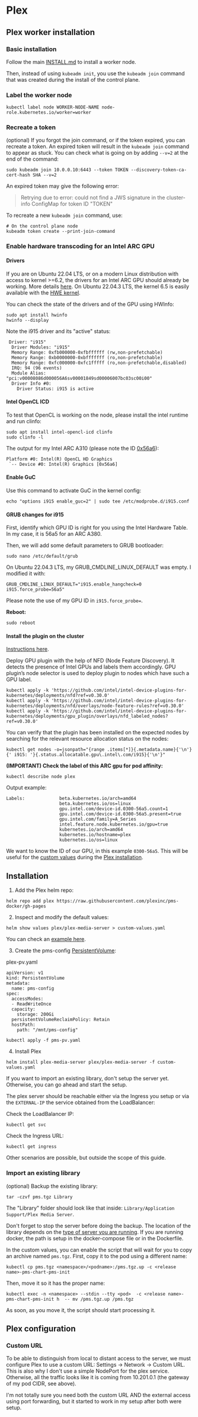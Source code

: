 # Plex

## Plex worker installation

### Basic installation

Follow the main [INSTALL.md](../INSTALL.md) to install a worker node.

Then, instead of using `kubeadm init`, you use the `kubeadm join` command that was created during the install of the control plane. 

### Label the worker node

```
kubectl label node WORKER-NODE-NAME node-role.kubernetes.io/worker=worker
```

### Recreate a token

(optional) If you forgot the join command, or if the token expired, you can recreate a token. An expired token will result in the `kubeadm join` command to appear as stuck. You can check what is going on by adding `--v=2` at the end of the command:

```
sudo kubeadm join 10.0.0.10:6443 --token TOKEN --discovery-token-ca-cert-hash SHA --v=2
```

An expired token may give the following error:

> Retrying due to error: could not find a JWS signature in the cluster-info ConfigMap for token ID "TOKEN"

To recreate a new `kubeadm join` command, use:

```
# On the control plane node
kubeadm token create --print-join-command
```

### Enable hardware transcoding for an Intel ARC GPU

#### Drivers
If you are on Ubuntu 22.04 LTS, or on a modern Linux distribution with access to kernel >=6.2, the drivers for an Intel ARC GPU should already be working. More details [here](https://dgpu-docs.intel.com/driver/installation.html#ubuntu-install-steps). On Ubuntu 22.04.3 LTS, the kernel 6.5 is easily available with the [HWE kernel](https://askubuntu.com/questions/1442208/how-to-enable-hwe-on-ubuntu-22-04).

You can check the state of the drivers and of the GPU using HWInfo:
```
sudo apt install hwinfo
hwinfo --display
```

Note the i915 driver and its "active" status:
```
 Driver: "i915"
  Driver Modules: "i915"
  Memory Range: 0xfb000000-0xfbffffff (rw,non-prefetchable)
  Memory Range: 0xb0000000-0xbfffffff (ro,non-prefetchable)
  Memory Range: 0xfc000000-0xfc1fffff (ro,non-prefetchable,disabled)
  IRQ: 94 (96 events)
  Module Alias: "pci:v00008086d000056A6sv00001849sd00006007bc03sc00i00"
  Driver Info #0:
    Driver Status: i915 is active
```

#### Intel OpenCL ICD

To test that OpenCL is working on the node, please install the intel runtime and run clinfo:

```
sudo apt install intel-opencl-icd clinfo
sudo clinfo -l
```

The output for my Intel ARC A310 (please note the ID [0x56a6](https://dgpu-docs.intel.com/devices/hardware-table.html)):
```
Platform #0: Intel(R) OpenCL HD Graphics
 `-- Device #0: Intel(R) Graphics [0x56a6]
```

#### Enable GuC

Use this command to activate GuC in the kernel config:

```
echo "options i915 enable_guc=2" | sudo tee /etc/modprobe.d/i915.conf
```

#### GRUB changes for i915

First, identify which GPU ID is right for you using the Intel Hardware Table. In my case, it is 56a5 for an ARC A380.

Then, we will add some default parameters to GRUB bootloader:
```
sudo nano /etc/default/grub
```

On Ubuntu 22.04.3 LTS, my GRUB_CMDLINE_LINUX_DEFAULT was empty. I modified it with:

```
GRUB_CMDLINE_LINUX_DEFAULT="i915.enable_hangcheck=0 i915.force_probe=56a5"
```

Please note the use of my GPU ID in `i915.force_probe=`.

**Reboot:**

```
sudo reboot
```

#### Install the plugin on the cluster

[Instructions here](https://intel.github.io/intel-device-plugins-for-kubernetes/cmd/gpu_plugin/README.html#installation).

Deploy GPU plugin with the help of NFD (Node Feature Discovery). It detects the presence of Intel GPUs and labels them accordingly. GPU plugin’s node selector is used to deploy plugin to nodes which have such a GPU label.
```
kubectl apply -k 'https://github.com/intel/intel-device-plugins-for-kubernetes/deployments/nfd?ref=v0.30.0'
kubectl apply -k 'https://github.com/intel/intel-device-plugins-for-kubernetes/deployments/nfd/overlays/node-feature-rules?ref=v0.30.0'
kubectl apply -k 'https://github.com/intel/intel-device-plugins-for-kubernetes/deployments/gpu_plugin/overlays/nfd_labeled_nodes?ref=v0.30.0'
```

You can verify that the plugin has been installed on the expected nodes by searching for the relevant resource allocation status on the nodes:
```
kubectl get nodes -o=jsonpath="{range .items[*]}{.metadata.name}{'\n'}{' i915: '}{.status.allocatable.gpu\.intel\.com/i915}{'\n'}"
```

**(IMPORTANT) Check the label of this ARC gpu for pod affinity:**

```
kubectl describe node plex
```

Output example:
```
Labels:             beta.kubernetes.io/arch=amd64
                    beta.kubernetes.io/os=linux
                    gpu.intel.com/device-id.0300-56a5.count=1
                    gpu.intel.com/device-id.0300-56a5.present=true
                    gpu.intel.com/family=A_Series
                    intel.feature.node.kubernetes.io/gpu=true
                    kubernetes.io/arch=amd64
                    kubernetes.io/hostname=plex
                    kubernetes.io/os=linux
```

We want to know the ID of our GPU, in this example `0300-56a5`. This will be useful for the [custom values](./plex/custom-values.yaml) during the [Plex installation](./plex/README.md).

## Installation

1. Add the Plex helm repo:
```
helm repo add plex https://raw.githubusercontent.com/plexinc/pms-docker/gh-pages
```

2. Inspect and modify the default values:

```
helm show values plex/plex-media-server > custom-values.yaml
```

You can check an [example here](./custom-values.yaml).

3. Create the pms-config [PersistentVolume](./plex-pv.yaml):

plex-pv.yaml
```
apiVersion: v1
kind: PersistentVolume
metadata:
  name: pms-config
spec:
  accessModes:
  - ReadWriteOnce
  capacity:
    storage: 200Gi
  persistentVolumeReclaimPolicy: Retain
  hostPath:
    path: "/mnt/pms-config"
 ```
 
 ```
 kubectl apply -f pms-pv.yaml
 ```
 
 4. Install Plex

```
helm install plex-media-server plex/plex-media-server -f custom-values.yaml
```

If you want to import an existing library, don't setup the server yet. Otherwise, you can go ahead and start the setup.

The plex server should be reachable either via the Ingress you setup or via the `EXTERNAL-IP` the service obtained from the LoadBalancer:

Check the LoadBalancer IP:
```
kubectl get svc
```

Check the Ingress URL:
```
kubectl get ingress
```

Other scenarios are possible, but outside the scope of this guide.

### Import an existing library

(optional) Backup the existing library:

```
tar -czvf pms.tgz Library
```

The "Library" folder should look like that inside: `Library/Application Support/Plex Media Server`.

Don't forget to stop the server before doing the backup. The location of the library depends on the [type of server you are running](https://support.plex.tv/articles/202915258-where-is-the-plex-media-server-data-directory-located/). If you are running docker, the path is setup in the docker-compose file or in the Dockerfile.

In the custom values, you can enable the script that will wait for you to copy an archive named `pms.tgz`. First, copy it to the pod using a different name:

```
kubectl cp pms.tgz <namespace>/<podname>:/pms.tgz.up -c <release name>-pms-chart-pms-init
```

Then, move it so it has the proper name:

```
kubectl exec -n <namespace> --stdin --tty <pod>  -c <release name>-pms-chart-pms-init h  -- mv /pms.tgz.up /pms.tgz
```

As soon, as you move it, the script should start processing it.

## Plex configuration

### Custom URL
To be able to distinguish from local to distant access to the server, we must configure Plex to use a custom URL: Settings -> Network -> Custom URL. This is also why I don't use a simple NodePort for the plex service. Otherwise, all the traffic looks like it is coming from 10.201.0.1 (the gateway of my pod CIDR, see above).

I'm not totally sure you need both the custom URL AND the external access using port forwarding, but it started to work in my setup after both were setup.